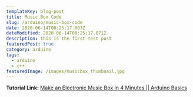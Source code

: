```yaml
---
templateKey: blog-post
title: Music Box Code
slug: /arduino/music-box-code
date: 2020-06-14T00:25:17.803Z
dateModified: 2020-06-14T00:25:17.871Z
description: this is the first test post
featuredPost: true
category: arduino
tags:
  - arduino
  - c++
featuredImage: /images/musicbox_thumbnail.jpg
---
```

**Tutorial Link:** [](https://youtu.be/k-R3crBc5QY)[Make an Electronic Music Box in 4 Minutes  ||  Arduino Basics](https://youtu.be/k-R3crBc5QY)